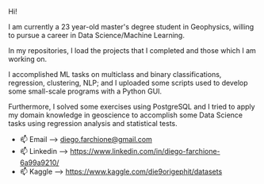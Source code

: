 Hi! 

I am currently a 23 year-old master's degree student in Geophysics, willing to pursue a career in Data Science/Machine Learning.

In my repositories, I load the projects that I completed and those which I am working on.

I accomplished ML tasks on multiclass and binary classifications, regression, clustering, NLP; and 
I uploaded some scripts used to develop some small-scale programs with a Python GUI.

Furthermore, I solved some exercises using PostgreSQL and I tried to apply my domain knowledge in geoscience to accomplish some Data Science tasks using regression analysis and statistical tests. 



- 📫 Email --> diego.farchione@gmail.com
- 📫 Linkedin --> https://www.linkedin.com/in/diego-farchione-6a99a9210/
- 📫 Kaggle -->   https://www.kaggle.com/die9origephit/datasets
<!---
Iron486/Iron486 is a ✨ special ✨ repository because its `README.md` (this file) appears on your GitHub profile.
You can click the Preview link to take a look at your changes.
--->
